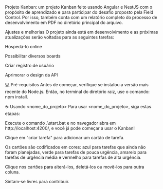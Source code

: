 
Projeto Kanban: um projeto Kanban feito usando Angular e NestJS com o propósito de aprendizado e para participar do desafio proposto pela Field Control. Por isso, também conta com um relatório completo do processo de desenvolvimento em PDF no diretório principal do arquivo.

Ajustes e melhorias
O projeto ainda está em desenvolvimento e as próximas atualizações serão voltadas para as seguintes tarefas:

 Hospedá-lo online
 
 Possibilitar diversos boards
 
 Criar registro de usuário
 
 Aprimorar o design da API
 
💻 Pré-requisitos
Antes de começar, verifique se instalou a versão mais recente do Node.js. Então, no terminal do diretório raiz, use o comando: npm install.

☕ Usando <nome_do_projeto>
Para usar <nome_do_projeto>, siga estas etapas:

Execute o comando .\start.bat e no navegador abra em http://localhost:4200/, e você já pode começar a usar o Kanban!

Clique em "criar tarefa" para adicionar um cartão de tarefa.

Os cartões são codificados em cores: azul para tarefas que ainda não foram planejadas, verde para tarefas de pouca urgência, amarelo para tarefas de urgência média e vermelho para tarefas de alta urgência.

Clique nos cartões para alterá-los, deletá-los ou movê-los para outra coluna.

Sintam-se livres para contribuir.
